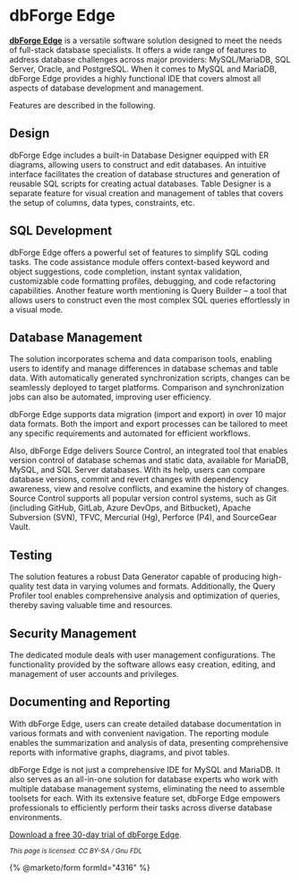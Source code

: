 # dbForge Edge

[**dbForge Edge**](https://www.devart.com/dbforge/edge/) is a versatile software solution designed to meet the needs of full-stack database specialists. It offers a wide range of features to address database challenges across major providers: MySQL/MariaDB, SQL Server, Oracle, and PostgreSQL. When it comes to MySQL and MariaDB, dbForge Edge provides a highly functional IDE that covers almost all aspects of database development and management.

Features are described in the following.

## **Design**

dbForge Edge includes a built-in Database Designer equipped with ER diagrams, allowing users to construct and edit databases. An intuitive interface facilitates the creation of database structures and generation of reusable SQL scripts for creating actual databases. Table Designer is a separate feature for visual creation and management of tables that covers the setup of columns, data types, constraints, etc.

## **SQL Development**

dbForge Edge offers a powerful set of features to simplify SQL coding tasks. The code assistance module offers context-based keyword and object suggestions, code completion, instant syntax validation, customizable code formatting profiles, debugging, and code refactoring capabilities. Another feature worth mentioning is Query Builder – a tool that allows users to construct even the most complex SQL queries effortlessly in a visual mode.

## **Database Management**

The solution incorporates schema and data comparison tools, enabling users to identify and manage differences in database schemas and table data. With automatically generated synchronization scripts, changes can be seamlessly deployed to target platforms. Comparison and synchronization jobs can also be automated, improving user efficiency.

dbForge Edge supports data migration (import and export) in over 10 major data formats. Both the import and export processes can be tailored to meet any specific requirements and automated for efficient workflows.

Also, dbForge Edge delivers Source Control, an integrated tool that enables version control of database schemas and static data, available for MariaDB, MySQL, and SQL Server databases. With its help, users can compare database versions, commit and revert changes with dependency awareness, view and resolve conflicts, and examine the history of changes. Source Control supports all popular version control systems, such as Git (including GitHub, GitLab, Azure DevOps, and Bitbucket), Apache Subversion (SVN), TFVC, Mercurial (Hg), Perforce (P4), and SourceGear Vault.

## **Testing**

The solution features a robust Data Generator capable of producing high-quality test data in varying volumes and formats. Additionally, the Query Profiler tool enables comprehensive analysis and optimization of queries, thereby saving valuable time and resources.

## **Security Management**

The dedicated module deals with user management configurations. The functionality provided by the software allows easy creation, editing, and management of user accounts and privileges.

## **Documenting and Reporting**

With dbForge Edge, users can create detailed database documentation in various formats and with convenient navigation. The reporting module enables the summarization and analysis of data, presenting comprehensive reports with informative graphs, diagrams, and pivot tables.

dbForge Edge is not just a comprehensive IDE for MySQL and MariaDB. It also serves as an all-in-one solution for database experts who work with multiple database management systems, eliminating the need to assemble toolsets for each. With its extensive feature set, dbForge Edge empowers professionals to efficiently perform their tasks across diverse database environments.

[Download a free 30-day trial of dbForge Edge](https://www.devart.com/dbforge/edge/download.html).

<sub>_This page is licensed: CC BY-SA / Gnu FDL_</sub>

{% @marketo/form formId="4316" %}
